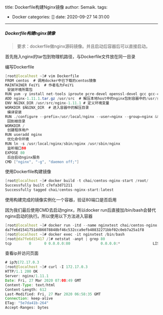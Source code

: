 title: Dockerfile构建Nginx镜像
author: Semaik.
tags:
  - Docker
categories: []
date: 2020-09-27 14:31:00
---
##### Dockerfile构建nginx镜像
>要求：dockerfile做nginx源码镜像。并且启动后容器后可以直接启动。

首先拖入nginx的tar包到物理机路径，与Dockerfile文件放在同一目录

编写Dockerfile
```java
[root@localhost ~]# vim Dockerfile 
FROM centos  # 调用docker中已下载的centos镜像
MAINTAINER FeiYi  # 作者名为FeiYi
 安装环境所需包
RUN yum -y install net-tools iproute pcre-devel openssl-devel gcc gcc-c++ make zlib-devel elinks
ADD nginx-1.11.1.tar.gz /usr/src  # 解压本地host中的nginx包到容器中的/usr/src目录
ENV NGINX_DIR /usr/src/nginx-1.11.1 # 定义环境变量
WORKDIR $NGINX_DIR  # 进入容器中的解压目录
 编译安装
RUN ./configure --prefix=/usr/local/nginx --user=nginx --group=nginx && make && make install
 回到根目录
WORKDIR /
 创建程序用户
RUN useradd nginx
 优化命令环境
RUN ln -s /usr/local/nginx/sbin/nginx /usr/sbin/nginx
 监听端口80
EXPOSE 80
 后台启动nginx服务
CMD ["nginx", "-g", "daemon off;"]
```
使用Dockerfile构建镜像
```java
[root@localhost ~]# docker build -t chai/centos-nginx-start /root/
Successfully built c7efa3d71211
Successfully tagged chai/centos-nginx-start:latest
```
使用构建完成的镜像实例化一个容器，验证80端口是否启用

因为我们最后使用CMD去启动nginx，所以docker run后直接加/bin/bash会替代nginx启动的执行。所以使用以下方法进入容器
```java
[root@localhost ~]# docker run -itd --name nginxtest chai/centos-nginx-start
da7fe6d1541751dd86078848bf46c532cca9efb40832271bbf02c0eb7a25a1f8
[root@localhost ~]# docker exec -it nginxtest /bin/bash
[root@da7fe6d15417 /]# netstat -anpt | grep 80
tcp        0      0 0.0.0.0:80              0.0.0.0:*               LISTEN      1/nginx: master pro
```
查看ip并访问页面
```java
# ip为172.17.0.3
[root@localhost ~]# curl -I 172.17.0.3
HTTP/1.1 200 OK
Server: nginx/1.11.1
Date: Fri, 27 Mar 2020 07:08:49 GMT
Content-Type: text/html
Content-Length: 612
Last-Modified: Fri, 27 Mar 2020 06:58:35 GMT
Connection: keep-alive
ETag: "5e7da41b-264"
Accept-Ranges: bytes
```